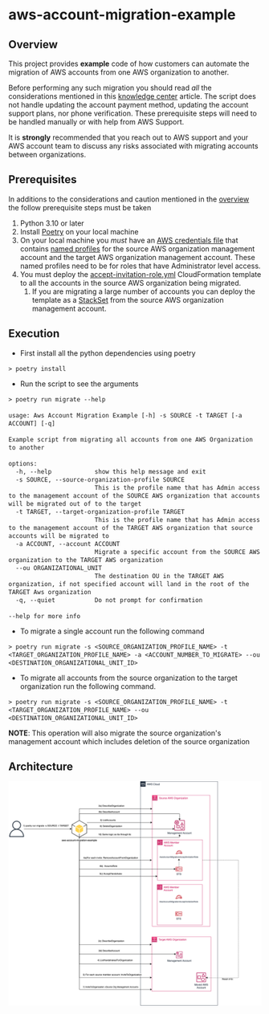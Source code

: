 # aws-account-migration-example

## Overview

This project provides **example** code of how customers can automate the migration of AWS accounts from one AWS organization to another. 

Before performing any such migration you should read _all_ the considerations mentioned in this [knowledge center](https://aws.amazon.com/premiumsupport/knowledge-center/organizations-move-accounts/) 
article. The script does not handle updating the account payment method, updating the account support plans, nor phone verification. 
These prerequisite steps will need to be handled manually or with help from AWS Support. 

It is **strongly** recommended that you reach out to AWS support and your AWS account team to discuss any risks associated with migrating accounts between organizations.


## Prerequisites

In additions to the considerations and caution mentioned in the [overview](#Overview) the follow prerequisite steps must be taken

1. Python 3.10 or later
1. Install [Poetry](https://python-poetry.org/docs/) on your local machine
1. On your local machine you _must_ have an [AWS credentials file](https://docs.aws.amazon.com/cli/latest/userguide/cli-configure-files.html) 
that contains [named profiles](https://docs.aws.amazon.com/cli/latest/userguide/cli-configure-profiles.html) for the source AWS organization management account
and the target AWS organization management account. These named profiles need to be for roles that have Administrator level access.
1. You must deploy the [accept-invitation-role.yml](./accept-invitation-role.yml) CloudFormation template to all the accounts in the source AWS organization being migrated. 
   1. If you are migrating a large number of accounts you can deploy the template as a [StackSet](https://docs.aws.amazon.com/AWSCloudFormation/latest/UserGuide/stacksets-concepts.html) from the source AWS organization management account.

## Execution

* First install all the python dependencies using poetry
```
> poetry install
```
* Run the script to see the arguments
```
> poetry run migrate --help

usage: Aws Account Migration Example [-h] -s SOURCE -t TARGET [-a ACCOUNT] [-q]

Example script from migrating all accounts from one AWS Organization to another

options:
  -h, --help            show this help message and exit
  -s SOURCE, --source-organization-profile SOURCE
                        This is the profile name that has Admin access to the management account of the SOURCE AWS organization that accounts will be migrated out of to the target
  -t TARGET, --target-organization-profile TARGET
                        This is the profile name that has Admin access to the management account of the TARGET AWS organization that source accounts will be migrated to
  -a ACCOUNT, --account ACCOUNT
                        Migrate a specific account from the SOURCE AWS organization to the TARGET AWS organization
  --ou ORGANIZATIONAL_UNIT
                        The destination OU in the TARGET AWS organization, if not specified account will land in the root of the TARGET Aws organization
  -q, --quiet           Do not prompt for confirmation

--help for more info
```
* To migrate a single account run the following command
```
> poetry run migrate -s <SOURCE_ORGANIZATION_PROFILE_NAME> -t <TARGET_ORGANIZATION_PROFILE_NAME> -a <ACCOUNT_NUMBER_TO_MIGRATE> --ou <DESTINATION_ORGANIZATIONAL_UNIT_ID>
```
* To migrate all accounts from the source organization to the target organization run the following command. 
```
> poetry run migrate -s <SOURCE_ORGANIZATION_PROFILE_NAME> -t <TARGET_ORGANIZATION_PROFILE_NAME> --ou <DESTINATION_ORGANIZATIONAL_UNIT_ID>
```
**NOTE**: This operation will also migrate the source organization's management account which includes deletion of the source organization


## Architecture

![Architecture.drawio.png](Architecture.drawio.png)